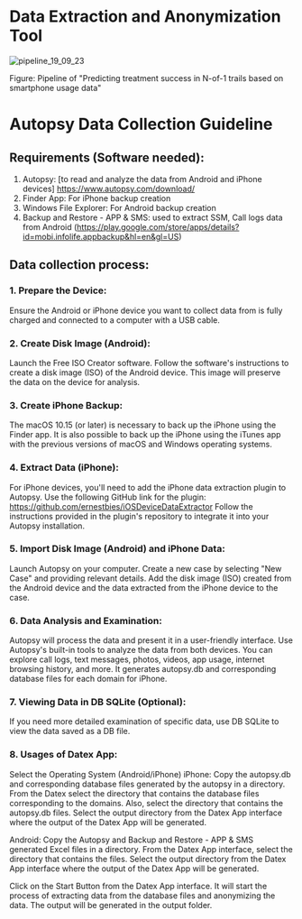 # Data Extraction and Anonymization Tool 
![pipeline_19_09_23](https://github.com/asadaaron/datex/assets/98735630/f23246c1-0dd2-4e88-8a08-4176831c0b03)


Figure: Pipeline of "Predicting treatment success in N-of-1 trails based on smartphone usage data"
#  Autopsy Data Collection Guideline

##  Requirements (Software needed):
1.  Autopsy:  [to read and analyze the data from Android and iPhone devices] https://www.autopsy.com/download/
2.  Finder App: For iPhone backup creation
3. Windows File Explorer: For Android backup creation
4. Backup and Restore - APP & SMS: used to extract SSM, Call logs data from Android (https://play.google.com/store/apps/details?id=mobi.infolife.appbackup&hl=en&gl=US)


##  Data collection process:
###  1.	Prepare the Device:
Ensure the Android or iPhone device you want to collect data from is fully charged and connected to a computer with a USB cable.
###  2.	Create Disk Image (Android):
Launch the Free ISO Creator software.
Follow the software's instructions to create a disk image (ISO) of the Android device. This image will preserve the data on the device for analysis.
###  3.	Create iPhone Backup:
The macOS 10.15 (or later) is necessary to back up the iPhone using the Finder app. It is also possible to back up the iPhone using the iTunes app
with the previous versions of macOS and Windows operating systems.
###  4.	Extract Data (iPhone):
For iPhone devices, you'll need to add the iPhone data extraction plugin to Autopsy. Use the following GitHub link for the plugin: https://github.com/ernestbies/iOSDeviceDataExtractor
Follow the instructions provided in the plugin's repository to integrate it into your Autopsy installation.
###  5.	Import Disk Image (Android) and iPhone Data:
Launch Autopsy on your computer.
Create a new case by selecting "New Case" and providing relevant details.
Add the disk image (ISO) created from the Android device and the data extracted from the iPhone device to the case.
###  6.	Data Analysis and Examination:
Autopsy will process the data and present it in a user-friendly interface.
Use Autopsy's built-in tools to analyze the data from both devices. You can explore call logs, text messages, photos, videos, app usage, internet browsing history, and more. It generates autopsy.db and corresponding database files for each domain for iPhone.
###  7.	Viewing Data in DB SQLite (Optional):
If you need more detailed examination of specific data, use DB SQLite to view the data saved as a DB file.

###  8.	Usages of Datex App:
Select the Operating System (Android/iPhone)
iPhone:
Copy the autopsy.db and corresponding database files generated by the autopsy in a directory. From the Datex select the directory that contains the database files corresponding to the domains. Also, select the directory that contains the autopsy.db files. Select the output directory from the Datex App interface where the output of the Datex App will be generated. 

Android:
Copy the Autopsy and Backup and Restore - APP & SMS generated Excel files in a directory. From the Datex App interface, select the directory that contains the files. Select the output directory from the Datex App interface where the output of the Datex App will be generated. 

Click on the Start Button from the Datex App interface. It will start the process of extracting data from the database files and anonymizing the data. The output will be generated in the output folder. 

